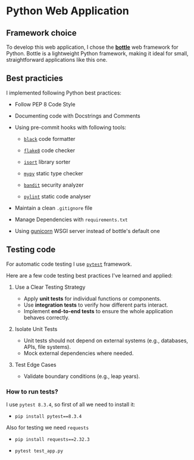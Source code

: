 # Python Web Application

## Framework choice

To develop this web application, I chose the [**bottle**](https://bottlepy.org/docs/dev/) web framework for Python. Bottle is a lightweight Python framework, making it ideal for small, straightforward applications like this one.

## Best practicies

I implemented following Python best practices:

* Follow PEP 8 Code Style

* Documenting code with Docstrings and Comments

* Using pre-commit hooks with following tools:

  * [`black`](https://github.com/psf/black) code formatter

  * [`flake8`](https://github.com/PyCQA/flake8) code checker

  * [`isort`](https://github.com/PyCQA/isort) library sorter

  * [`mypy`](https://github.com/python/mypy) static type checker

  * [`bandit`](https://github.com/PyCQA/bandit) security analyzer

  * [`pylint`](https://github.com/pylint-dev/pylint) static code analyser

* Maintain a clean `.gitignore` file

* Manage Dependencies with `requirements.txt`

* Using [gunicorn](https://gunicorn.org/) WSGI server instead of bottle's default one

## Testing code

For automatic code testing I use [`pytest`](https://docs.pytest.org/) framework.

Here are a few code testing best practices I've learned and applied:

1. Use a Clear Testing Strategy
    * Apply **unit tests** for individual functions or components.
    * Use **integration tests** to verify how different parts interact.
    * Implement **end-to-end tests** to ensure the whole application behaves correctly.

2. Isolate Unit Tests
    * Unit tests should not depend on external systems (e.g., databases, APIs, file systems).
    * Mock external dependencies where needed.

3. Test Edge Cases
    * Validate boundary conditions (e.g., leap years).

### How to run tests?

I use `pytest 8.3.4`, so first of all we need to install it:

* ``` pip install pytest==8.3.4 ```

Also for testing we need `requests`

* ``` pip install requests==2.32.3 ```

* ``` pytest test_app.py ```
